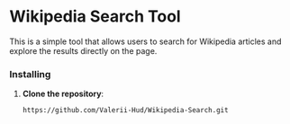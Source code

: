 # Wikipedia Search Tool

This is a simple tool that allows users to search for Wikipedia articles and explore the results directly on the page. 

### Installing
1. **Clone the repository**:
   ```bash
   https://github.com/Valerii-Hud/Wikipedia-Search.git

